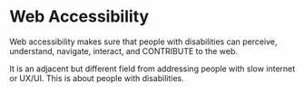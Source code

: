 # Web Accessibility

Web accessibility makes sure that people with disabilities can perceive, understand, navigate, interact, and CONTRIBUTE to the web.

It is an adjacent but different field from addressing people with slow internet or UX/UI. This is about people with disabilities.
